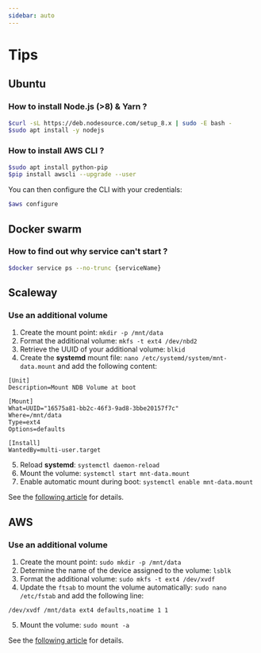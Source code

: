 ```yaml
---
sidebar: auto
---
```


# Tips

## Ubuntu

### How to install Node.js (>8) & Yarn ?

```bash
$curl -sL https://deb.nodesource.com/setup_8.x | sudo -E bash -
$sudo apt install -y nodejs
```

### How to install AWS CLI ?

```bash
$sudo apt install python-pip
$pip install awscli --upgrade --user
```

You can then configure the CLI with your credentials:

```bash
$aws configure
```

## Docker swarm

### How to find out why service can't start ?

```bash
$docker service ps --no-trunc {serviceName}
```

## Scaleway

### Use an additional volume

1. Create the mount point: `mkdir -p /mnt/data`
2. Format the additional volume: `mkfs -t ext4 /dev/nbd2`
3. Retrieve the UUID of your additional volume: `blkid`
4. Create the **systemd** mount file: `nano /etc/systemd/system/mnt-data.mount` and add the following content:
```
[Unit]
Description=Mount NDB Volume at boot

[Mount]
What=UUID="16575a81-bb2c-46f3-9ad8-3bbe20157f7c"
Where=/mnt/data
Type=ext4
Options=defaults

[Install]
WantedBy=multi-user.target
```
5. Reload **systemd**: `systemctl daemon-reload`
6. Mount the volume: `systemctl start mnt-data.mount`
7. Enable automatic mount during boot: `systemctl enable mnt-data.mount` 

See the [following article](https://www.scaleway.com/docs/attach-and-detach-a-volume-to-an-existing-server/) for details.

## AWS

### Use an additional volume

1. Create the mount point: `sudo mkdir -p /mnt/data`
2. Determine the name of the device assigned to the volume: `lsblk`  
3. Format the additional volume: `sudo mkfs -t ext4 /dev/xvdf`
4. Update the `ftsab` to mount the volume automatically: `sudo nano /etc/fstab` and add the following line:
```
/dev/xvdf /mnt/data ext4 defaults,noatime 1 1
```
5. Mount the volume: `sudo mount -a`

See the [following article](https://docs.aws.amazon.com/AWSEC2/latest/UserGuide/ebs-using-volumes.html) for details.